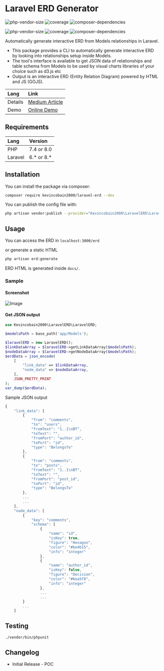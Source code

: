 # Laravel ERD Generator

![php-vendor-size](https://coveritup.app/badge?org=kevincobain2000&repo=laravel-erd&type=php-vendor-size&branch=master)
![coverage](https://coveritup.app/badge?org=kevincobain2000&repo=laravel-erd&type=coverage&branch=master)
![composer-dependencies](https://coveritup.app/badge?org=kevincobain2000&repo=laravel-erd&type=composer-dependencies&branch=master)

![php-vendor-size](https://coveritup.app/chart?org=kevincobain2000&repo=laravel-erd&type=php-vendor-size&output=svg&width=160&height=160&branch=master&line=fill)
![coverage](https://coveritup.app/chart?org=kevincobain2000&repo=laravel-erd&type=coverage&output=svg&width=160&height=160&branch=master)
![composer-dependencies](https://coveritup.app/chart?org=kevincobain2000&repo=laravel-erd&type=composer-dependencies&output=svg&width=160&height=160&branch=master&line=fill)

Automatically generate interactive ERD from Models relationships in Laravel.
- This package provides a CLI to automatically generate interactive ERD by looking into relationships setup inside Models.
- The tool's interface is available to get JSON data of relationships and table schema from Models to be used by visual charts libraries of your choice such as d3.js etc
- Output is an interactive ERD (Entity Relation Diagram) powered by HTML and JS (GOJS).


| Lang    | Link                                                                                                                                   |
| :------ | :------------------------------------------------------------------------------------------------------------------------------------- |
| Details | [Medium Article](https://medium.com/web-developer/laravel-automatically-generate-interactive-erd-from-eloquent-relations-83fe65440716) |
| Demo    | [Online Demo](https://kevincobain2000.github.io/laravel-blog/erd/)                                                                     |


## Requirements

| Lang    | Version    |
| :------ | :--------- |
| PHP     | 7.4 or 8.0 |
| Laravel | 6.* or 8.* |

## Installation

You can install the package via composer:

```bash
composer require kevincobain2000/laravel-erd --dev
```


You can publish the config file with:

```bash
php artisan vendor:publish --provider="Kevincobain2000\LaravelERD\LaravelERDServiceProvider"
```

## Usage

You can access the ERD in ``localhost:3000/erd``

or generate a static HTML

```php
php artisan erd:generate
```

ERD HTML is generated inside ``docs/``.

### Sample

#### Screenshot

![Image](https://i.imgur.com/tYk1CuC.png)

#### Get JSON output

```php
use Kevincobain2000\LaravelERD\LaravelERD;

$modelsPath = base_path('app/Models');

$laravelERD = new LaravelERD();
$linkDataArray = $laravelERD->getLinkDataArray($modelsPath);
$nodeDataArray = $laravelERD->getNodeDataArray($modelsPath);
$erdData = json_encode(
    [
        "link_data" => $linkDataArray,
        "node_data" => $nodeDataArray,
    ],
    JSON_PRETTY_PRINT
);
var_dump($erdData);
```

Sample JSON output

```js
{
    "link_data": [
        {
            "from": "comments",
            "to": "users",
            "fromText": "1..1\nBT",
            "toText": "",
            "fromPort": "author_id",
            "toPort": "id",
            "type": "BelongsTo"
        },
        {
            "from": "comments",
            "to": "posts",
            "fromText": "1..1\nBT",
            "toText": "",
            "fromPort": "post_id",
            "toPort": "id",
            "type": "BelongsTo"
        },
        ...
        ...
    ],
    "node_data": [
        {
            "key": "comments",
            "schema": [
                {
                    "name": "id",
                    "isKey": true,
                    "figure": "Hexagon",
                    "color": "#be4b15",
                    "info": "integer"
                },
                {
                    "name": "author_id",
                    "isKey": false,
                    "figure": "Decision",
                    "color": "#6ea5f8",
                    "info": "integer"
                },
                ...
                ...
        }
        ...
    ]

```

## Testing

```bash
./vendor/bin/phpunit
```

## Changelog

- Initial Release - POC
